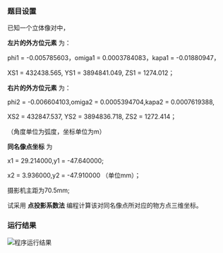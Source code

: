 ### 题目设置
 
已知一个立体像对中，

  **左片的外方位元素** 为：

 phi1 = -0.005785603，omiga1 = 0.0003784083，kapa1 = -0.01880947，

XS1 = 432438.565, YS1 = 3894841.049, ZS1 = 1274.012；

 **右片的外方位元素** 为：

phi2 = -0.006604103,omiga2 = 0.0005394704,kapa2 = 0.0007619388,

XS2 =  432847.537, YS2 = 3894836.718, ZS2 = 1272.414；

（角度单位为弧度，坐标单位为m）

 **同名像点坐标** 为

x1 = 29.214000,y1 = -47.640000;

x2 = 3.936000,y2 = -47.910000 （单位mm）；

摄影机主距为70.5mm;

试采用 **点投影系数法** 编程计算该对同名像点所对应的物方点三维坐标。

### 运行结果

![程序运行结果](https://images.gitee.com/uploads/images/2019/1215/093717_2965e948_5199880.png "屏幕截图.png")

